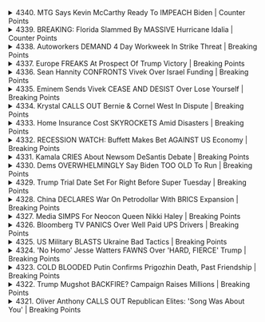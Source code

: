 <details>
<summary>4340. MTG Says Kevin McCarthy Ready To IMPEACH Biden | Counter Points</summary><br>

<a href="https://www.youtube.com/watch?v=yf-8UhXgZGQ" target="_blank">
    <img src="https://img.youtube.com/vi/yf-8UhXgZGQ/maxresdefault.jpg" 
        alt="[Youtube]" width="200">
</a>

# MTG Says Kevin McCarthy Ready To IMPEACH Biden | Counter Points


</details>

<details>
<summary>4339. BREAKING: Florida Slammed By MASSIVE Hurricane Idalia | Counter Points</summary><br>

<a href="https://www.youtube.com/watch?v=UlHSudKKrQQ" target="_blank">
    <img src="https://img.youtube.com/vi/UlHSudKKrQQ/maxresdefault.jpg" 
        alt="[Youtube]" width="200">
</a>

# BREAKING: Florida Slammed By MASSIVE Hurricane Idalia | Counter Points


</details>

<details>
<summary>4338. Autoworkers DEMAND 4 Day Workweek In Strike Threat | Breaking Points</summary><br>

<a href="https://www.youtube.com/watch?v=DOeqIv5es1Y" target="_blank">
    <img src="https://img.youtube.com/vi/DOeqIv5es1Y/maxresdefault.jpg" 
        alt="[Youtube]" width="200">
</a>

# Autoworkers DEMAND 4 Day Workweek In Strike Threat | Breaking Points


</details>

<details>
<summary>4337. Europe FREAKS At Prospect Of Trump Victory | Breaking Points</summary><br>

<a href="https://www.youtube.com/watch?v=zQp12UtFnRQ" target="_blank">
    <img src="https://img.youtube.com/vi/zQp12UtFnRQ/maxresdefault.jpg" 
        alt="[Youtube]" width="200">
</a>

# Europe FREAKS At Prospect Of Trump Victory | Breaking Points


</details>

<details>
<summary>4336. Sean Hannity CONFRONTS Vivek Over Israel Funding | Breaking Points</summary><br>

<a href="https://www.youtube.com/watch?v=eimtc1DBD6g" target="_blank">
    <img src="https://img.youtube.com/vi/eimtc1DBD6g/maxresdefault.jpg" 
        alt="[Youtube]" width="200">
</a>

# Sean Hannity CONFRONTS Vivek Over Israel Funding | Breaking Points


</details>

<details>
<summary>4335. Eminem Sends Vivek CEASE AND DESIST Over Lose Yourself | Breaking Points</summary><br>

<a href="https://www.youtube.com/watch?v=qB5gVrhFXCo" target="_blank">
    <img src="https://img.youtube.com/vi/qB5gVrhFXCo/maxresdefault.jpg" 
        alt="[Youtube]" width="200">
</a>

# Eminem Sends Vivek CEASE AND DESIST Over Lose Yourself | Breaking Points


</details>

<details>
<summary>4334. Krystal CALLS OUT Bernie & Cornel West In Dispute | Breaking Points</summary><br>

<a href="https://www.youtube.com/watch?v=_lytF4Fiz_w" target="_blank">
    <img src="https://img.youtube.com/vi/_lytF4Fiz_w/maxresdefault.jpg" 
        alt="[Youtube]" width="200">
</a>

# Krystal CALLS OUT Bernie & Cornel West In Dispute | Breaking Points


</details>

<details>
<summary>4333. Home Insurance Cost SKYROCKETS Amid Disasters | Breaking Points</summary><br>

<a href="https://www.youtube.com/watch?v=m2sCsWYcn-0" target="_blank">
    <img src="https://img.youtube.com/vi/m2sCsWYcn-0/maxresdefault.jpg" 
        alt="[Youtube]" width="200">
</a>

# Home Insurance Cost SKYROCKETS Amid Disasters | Breaking Points


</details>

<details>
<summary>4332. RECESSION WATCH: Buffett Makes Bet AGAINST US Economy | Breaking Points</summary><br>

<a href="https://www.youtube.com/watch?v=7Az6HAa_lf4" target="_blank">
    <img src="https://img.youtube.com/vi/7Az6HAa_lf4/maxresdefault.jpg" 
        alt="[Youtube]" width="200">
</a>

# RECESSION WATCH: Buffett Makes Bet AGAINST US Economy | Breaking Points


</details>

<details>
<summary>4331. Kamala CRIES About Newsom DeSantis Debate | Breaking Points</summary><br>

<a href="https://www.youtube.com/watch?v=16GMrEsabFs" target="_blank">
    <img src="https://img.youtube.com/vi/16GMrEsabFs/maxresdefault.jpg" 
        alt="[Youtube]" width="200">
</a>

# Kamala CRIES About Newsom DeSantis Debate | Breaking Points


</details>

<details>
<summary>4330. Dems OVERWHELMINGLY Say Biden TOO OLD To Run | Breaking Points</summary><br>

<a href="https://www.youtube.com/watch?v=JwFUWfbAAZo" target="_blank">
    <img src="https://img.youtube.com/vi/JwFUWfbAAZo/maxresdefault.jpg" 
        alt="[Youtube]" width="200">
</a>

# Dems OVERWHELMINGLY Say Biden TOO OLD To Run | Breaking Points


</details>

<details>
<summary>4329. Trump Trial Date Set For Right Before Super Tuesday | Breaking Points</summary><br>

<a href="https://www.youtube.com/watch?v=Wk3hWvzgu-w" target="_blank">
    <img src="https://img.youtube.com/vi/Wk3hWvzgu-w/maxresdefault.jpg" 
        alt="[Youtube]" width="200">
</a>

# Trump Trial Date Set For Right Before Super Tuesday | Breaking Points


</details>

<details>
<summary>4328. China DECLARES War On Petrodollar With BRICS Expansion | Breaking Points</summary><br>

<a href="https://www.youtube.com/watch?v=s3kTztsEKOM" target="_blank">
    <img src="https://img.youtube.com/vi/s3kTztsEKOM/maxresdefault.jpg" 
        alt="[Youtube]" width="200">
</a>

# China DECLARES War On Petrodollar With BRICS Expansion | Breaking Points


</details>

<details>
<summary>4327. Media SIMPS For Neocon Queen Nikki Haley | Breaking Points</summary><br>

<a href="https://www.youtube.com/watch?v=rH96IcRVSGc" target="_blank">
    <img src="https://img.youtube.com/vi/rH96IcRVSGc/maxresdefault.jpg" 
        alt="[Youtube]" width="200">
</a>

# Media SIMPS For Neocon Queen Nikki Haley | Breaking Points


</details>

<details>
<summary>4326. Bloomberg TV PANICS Over Well Paid UPS Drivers | Breaking Points</summary><br>

<a href="https://www.youtube.com/watch?v=-yMG6F4pTuc" target="_blank">
    <img src="https://img.youtube.com/vi/-yMG6F4pTuc/maxresdefault.jpg" 
        alt="[Youtube]" width="200">
</a>

# Bloomberg TV PANICS Over Well Paid UPS Drivers | Breaking Points


</details>

<details>
<summary>4325. US Military BLASTS Ukraine Bad Tactics | Breaking Points</summary><br>

<a href="https://www.youtube.com/watch?v=8OCMY2akLgY" target="_blank">
    <img src="https://img.youtube.com/vi/8OCMY2akLgY/maxresdefault.jpg" 
        alt="[Youtube]" width="200">
</a>

# US Military BLASTS Ukraine Bad Tactics | Breaking Points


</details>

<details>
<summary>4324. 'No Homo' Jesse Watters FAWNS Over 'HARD, FIERCE' Trump | Breaking Points</summary><br>

<a href="https://www.youtube.com/watch?v=2F4sm8fX4gc" target="_blank">
    <img src="https://img.youtube.com/vi/2F4sm8fX4gc/maxresdefault.jpg" 
        alt="[Youtube]" width="200">
</a>

# 'No Homo' Jesse Watters FAWNS Over 'HARD, FIERCE' Trump | Breaking Points


</details>

<details>
<summary>4323. COLD BLOODED Putin Confirms Prigozhin Death, Past Friendship | Breaking Points</summary><br>

<a href="https://www.youtube.com/watch?v=ZWS2ZkVa4vw" target="_blank">
    <img src="https://img.youtube.com/vi/ZWS2ZkVa4vw/maxresdefault.jpg" 
        alt="[Youtube]" width="200">
</a>

# COLD BLOODED Putin Confirms Prigozhin Death, Past Friendship | Breaking Points


</details>

<details>
<summary>4322. Trump Mugshot BACKFIRE? Campaign Raises Millions | Breaking Points</summary><br>

<a href="https://www.youtube.com/watch?v=F7m42DwZFYA" target="_blank">
    <img src="https://img.youtube.com/vi/F7m42DwZFYA/maxresdefault.jpg" 
        alt="[Youtube]" width="200">
</a>

# Trump Mugshot BACKFIRE? Campaign Raises Millions | Breaking Points


</details>

<details>
<summary>4321. Oliver Anthony CALLS OUT Republican Elites: 'Song Was About You' | Breaking Points</summary><br>

<a href="https://www.youtube.com/watch?v=uroe47sz65U" target="_blank">
    <img src="https://img.youtube.com/vi/uroe47sz65U/maxresdefault.jpg" 
        alt="[Youtube]" width="200">
</a>

# Oliver Anthony CALLS OUT Republican Elites: 'Song Was About You' | Breaking Points


</details>

